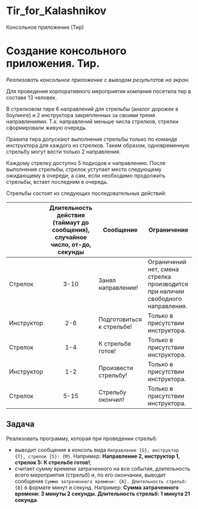 # Tir_for_Kalashnikov
Консольное приложение (Тир)

# Создание консольного приложения. Тир.
*Реализовать консольное приложение с выводом результатов на экран.*

Для проведения корпоративного мероприятия компания посетила тир в составе 13 человек.

В стрелковом тире 6 направлений для стрельбы (аналог дорожек в боулинге) и 2 инструктора закрепленных за своими тремя направлениями. Т.к. направлений меньше числа стрелков, стрелки сформировали живую очередь.

Правила тира допускают выполнение стрельбы только по команде инструктора для каждого из стрелков. Таким образом, одновременную стрельбу могут вести только 2 направления.

Каждому стрелку доступно 5 подходов к направлению.
После выполнения стрельбы, стрелок уступает место следующему ожидающему в очереди, а сам, если необходимо продолжить стрельбы, встает последним в очередь.

Стрельбы состоят из следующих последовательных действий:

|            | Длительность действия (таймаут до сообщения), случайное число, от-до, секунды | Сообщение                | Ограничение                                                                     |
| ---------- | :--------------------------------------------------------------------------: | ------------------------ | ------------------------------------------------------------------------------- |
| Стрелок    | 3-10                                                                         | Занял направление!       | Ограничений нет, смена стрелка производится при наличии свободного направления. |
| Инструктор | 2-6                                                                          | Подготовиться к стрельбе! | Только в присутствии инструктора.                                               |
| Стрелок    | 1-4                                                                          | К стрельбе готов!        | Только в присутствии инструктора.                                               |
| Инструктор | 1-2                                                                          | Произвести стрельбу!     | Только в присутствии инструктора.                                               |
| Стрелок    | 5-15                                                                         | Стрельбу окончил!        | Только в присутствии инструктора.                                               |

## Задача
Реализовать программу, которая при проведении стрельб:
- выводит сообщения в консоль вида `Направление {G}, инструктор {T}, стрелок {S}: {M}`. Например: **Направление 2, инструктор 1, стрелок 5: К стрельбе готов!**;
- считает сумму времени затраченного на все события, длительность всего мероприятия (стрельб) и, по его окончании, выводит сообщение `Сумма затраченного времени: {A}. Длительность стрельб: {B}` в формате минут и секунд. 
Например: **Сумма затраченного времени: 3 минуты 2 секунды. Длительность стрельб: 1 минута 21 секунда**.